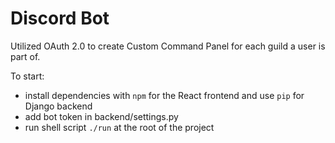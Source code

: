 # Discord Bot

Utilized OAuth 2.0 to create Custom Command Panel for each guild a user is part of.

To start: 
- install dependencies with `npm` for the React frontend and use `pip` for Django backend
- add bot token in backend/settings.py
- run shell script `./run` at the root of the project
